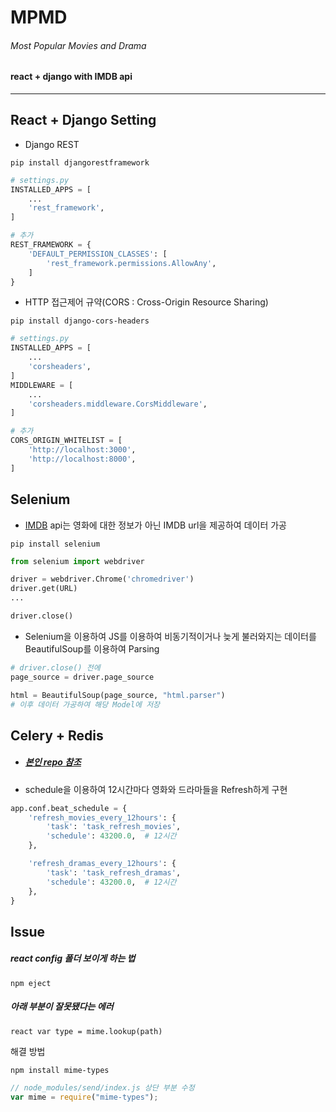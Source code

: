 # MPMD

###### Most Popular Movies and Drama

#### react + django with IMDB api

---

## React + Django Setting

-   Django REST

```terminal
pip install djangorestframework
```

```python
# settings.py
INSTALLED_APPS = [
    ...
    'rest_framework',
]

# 추가
REST_FRAMEWORK = {
    'DEFAULT_PERMISSION_CLASSES': [
        'rest_framework.permissions.AllowAny',
    ]
}
```

-   HTTP 접근제어 규약(CORS : Cross-Origin Resource Sharing)

```terminal
pip install django-cors-headers
```

```python
# settings.py
INSTALLED_APPS = [
    ...
    'corsheaders',
]
MIDDLEWARE = [
    ...
    'corsheaders.middleware.CorsMiddleware',
]

# 추가
CORS_ORIGIN_WHITELIST = [
    'http://localhost:3000',
    'http://localhost:8000',
]
```

## Selenium

-   [IMDB](https://www.imdb.com/) api는 영화에 대한 정보가 아닌 IMDB url을 제공하여 데이터 가공

```terminal
pip install selenium
```

```python
from selenium import webdriver

driver = webdriver.Chrome('chromedriver')
driver.get(URL)
...

driver.close()
```

-   Selenium을 이용하여 JS를 이용하여 비동기적이거나 늦게 불러와지는 데이터를 BeautifulSoup를 이용하여 Parsing

```python
# driver.close() 전에
page_source = driver.page_source

html = BeautifulSoup(page_source, "html.parser")
# 이후 데이터 가공하여 해당 Model에 저장
```

## Celery + Redis

-   ##### [본인 repo 참조](https://github.com/hyesungoh/Django_Asynchronous_with_Celery_Redis)

-   schedule을 이용하여 12시간마다 영화와 드라마들을 Refresh하게 구현

```python
app.conf.beat_schedule = {
    'refresh_movies_every_12hours': {
        'task': 'task_refresh_movies',
        'schedule': 43200.0,  # 12시간
    },

    'refresh_dramas_every_12hours': {
        'task': 'task_refresh_dramas',
        'schedule': 43200.0,  # 12시간
    },
}
```

## Issue

##### react config 폴더 보이게 하는 법

```terminal
npm eject
```

##### 아래 부분이 잘못됐다는 에러

```terminal
react var type = mime.lookup(path)
```

해결 방법

```terminal
npm install mime-types
```

```js
// node_modules/send/index.js 상단 부분 수정
var mime = require("mime-types");
```
